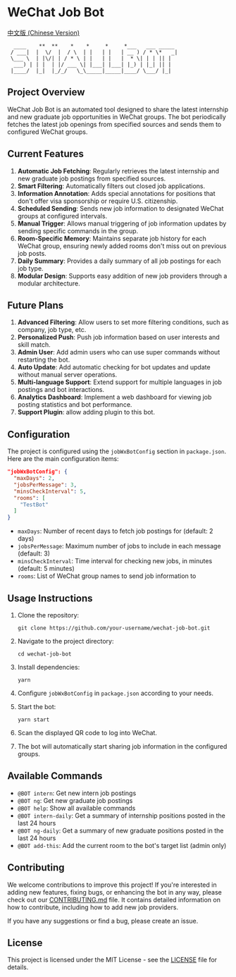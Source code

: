 # WeChat Job Bot

[中文版 (Chinese Version)](./readme-zh-CN.md)

```
  ____    **  **    *    *     *     *___   ___ _____
 / ___|  |  \/  |  / \  | |   | |   | __ ) / * \*   _|
 \___ \  | |\/| | / * \ | |   | |   |  * \| | | || |
  ___) | | |  | |/ ___ \| |___| |___| |_) | |_| || |
 |____/  |_|  |_/_/   \_\_____|_____|____/ \___/ |_|
```

## Project Overview

WeChat Job Bot is an automated tool designed to share the latest internship and new graduate job opportunities in WeChat groups. The bot periodically fetches the latest job openings from specified sources and sends them to configured WeChat groups.

## Current Features

1. **Automatic Job Fetching**: Regularly retrieves the latest internship and new graduate job postings from specified sources.
2. **Smart Filtering**: Automatically filters out closed job applications.
3. **Information Annotation**: Adds special annotations for positions that don't offer visa sponsorship or require U.S. citizenship.
4. **Scheduled Sending**: Sends new job information to designated WeChat groups at configured intervals.
5. **Manual Trigger**: Allows manual triggering of job information updates by sending specific commands in the group.
6. **Room-Specific Memory**: Maintains separate job history for each WeChat group, ensuring newly added rooms don't miss out on previous job posts.
7. **Daily Summary**: Provides a daily summary of all job postings for each job type.
8. **Modular Design**: Supports easy addition of new job providers through a modular architecture.

## Future Plans

1. **Advanced Filtering**: Allow users to set more filtering conditions, such as company, job type, etc.
2. **Personalized Push**: Push job information based on user interests and skill match.
3. **Admin User**: Add admin users who can use super commands without restarting the bot.
4. **Auto Update**: Add automatic checking for bot updates and update without manual server operations.
5. **Multi-language Support**: Extend support for multiple languages in job postings and bot interactions.
6. **Analytics Dashboard**: Implement a web dashboard for viewing job posting statistics and bot performance.
7. **Support Plugin**: allow adding plugin to this bot.

## Configuration

The project is configured using the `jobWxBotConfig` section in `package.json`. Here are the main configuration items:

```json
"jobWxBotConfig": {
  "maxDays": 2,
  "jobsPerMessage": 3,
  "minsCheckInterval": 5,
  "rooms": [
    "TestBot"
  ]
}
```

- `maxDays`: Number of recent days to fetch job postings for (default: 2 days)
- `jobsPerMessage`: Maximum number of jobs to include in each message (default: 3)
- `minsCheckInterval`: Time interval for checking new jobs, in minutes (default: 5 minutes)
- `rooms`: List of WeChat group names to send job information to

## Usage Instructions

1. Clone the repository:

   ```
   git clone https://github.com/your-username/wechat-job-bot.git
   ```

2. Navigate to the project directory:

   ```
   cd wechat-job-bot
   ```

3. Install dependencies:

   ```
   yarn
   ```

4. Configure `jobWxBotConfig` in `package.json` according to your needs.

5. Start the bot:

   ```
   yarn start
   ```

6. Scan the displayed QR code to log into WeChat.

7. The bot will automatically start sharing job information in the configured groups.

## Available Commands

- `@BOT intern`: Get new intern job postings
- `@BOT ng`: Get new graduate job postings
- `@BOT help`: Show all available commands
- `@BOT intern-daily`: Get a summary of internship positions posted in the last 24 hours
- `@BOT ng-daily`: Get a summary of new graduate positions posted in the last 24 hours
- `@BOT add-this`: Add the current room to the bot's target list (admin only)

## Contributing

We welcome contributions to improve this project! If you're interested in adding new features, fixing bugs, or enhancing the bot in any way, please check out our [CONTRIBUTING.md](CONTRIBUTING.md) file. It contains detailed information on how to contribute, including how to add new job providers.

If you have any suggestions or find a bug, please create an issue.

## License

This project is licensed under the MIT License - see the [LICENSE](./LICENSE) file for details.
